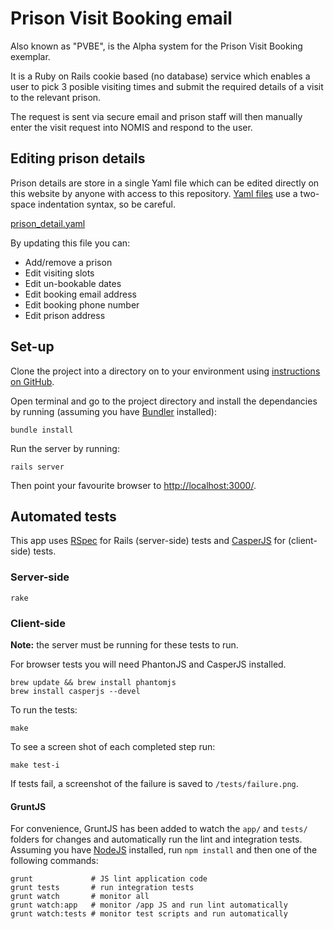 # Prison Visit Booking email

Also known as "PVBE", is the Alpha system for the Prison Visit Booking exemplar. 

It is a Ruby on Rails cookie based (no database) service which enables a user to pick 3 posible visiting times and submit the required details of a visit to the relevant prison. 

The request is sent via secure email and prison staff will then manually enter the visit request into NOMIS and respond to the user.

## Editing prison details

Prison details are store in a single Yaml file which can be edited directly on this website by anyone with access to this repository. [Yaml files](http://en.wikipedia.org/wiki/YAML) use a two-space indentation syntax, so be careful.

[prison_detail.yaml](https://github.com/ministryofjustice/prison-visits2/blob/master/config/prison_data.yml)

By updating this file you can:

* Add/remove a prison
* Edit visiting slots
* Edit un-bookable dates
* Edit booking email address
* Edit booking phone number
* Edit prison address

## Set-up

Clone the project into a directory on to your environment using [instructions on GitHub](https://help.github.com/categories/54/articles). 

Open terminal and go to the project directory and install the dependancies by running (assuming you have [Bundler](http://bundler.io/) installed):

    bundle install
    
Run the server by running:

    rails server

Then point your favourite browser to [http://localhost:3000/](http://localhost:3000/).

## Automated tests

This app uses [RSpec](http://rspec.info/) for Rails (server-side) tests and [CasperJS](casperjs.org) for (client-side) tests.

### Server-side

    rake

### Client-side

**Note:** the server must be running for these tests to run.

For browser tests you will need PhantonJS and CasperJS installed.

    brew update && brew install phantomjs
    brew install casperjs --devel

To run the tests:

    make

To see a screen shot of each completed step run:

    make test-i

If tests fail, a screenshot of the failure is saved to `/tests/failure.png`.

#### GruntJS

For convenience, GruntJS has been added to watch the `app/` and `tests/` folders for changes and automatically run the lint and integration tests. Assuming you have [NodeJS](http://nodejs.org/) installed, run `npm install` and then one of the following commands:

    grunt             # JS lint application code
    grunt tests       # run integration tests
    grunt watch       # monitor all
    grunt watch:app   # monitor /app JS and run lint automatically
    grunt watch:tests # monitor test scripts and run automatically

